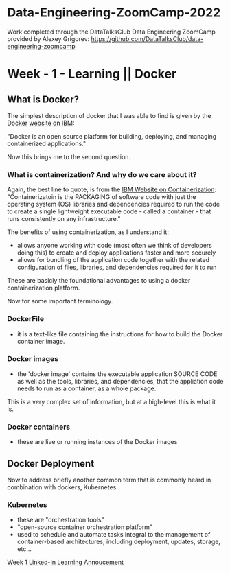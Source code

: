 # Data-Engineering-ZoomCamp-2022
Work completed through the DataTalksClub Data Engineering ZoomCamp provided by Alexey Grigorev: https://github.com/DataTalksClub/data-engineering-zoomcamp

# Week - 1 - Learning || Docker

## What is Docker?

The simplest description of docker that I was able to find is given by the [Docker website on IBM](https://www.ibm.com/cloud/learn/docker):

"Docker is an open source platform for building, deploying, and managing containerized applications."

Now this brings me to the second question.

### What is containerization?  And why do we care about it?

Again, the best line to quote, is from the [IBM Website on Containerization](https://www.ibm.com/cloud/learn/containerization):  "Containerizatoin is the PACKAGING of software code with just the operating system (OS) libraries and dependencies required to run the code to create a single lightweight executable code - called a container - that runs consistently on any infrastructure." 

The benefits of using containerization, as I understand it:

- allows anyone working with code (most often we think of developers doing this) to create and deploy applications faster and more securely
- allows for bundling of the application code together with the related configuration of files, libraries, and dependencies required for it to run

These are basicly the foundational advantages to using a docker containerization platform.

Now for some important terminology.

###  DockerFile

- it is a text-like file containing the instructions for how to build the Docker container image.

### Docker images

- the 'docker image' contains the executable application SOURCE CODE as well as the tools, libraries, and dependencies, that the appliation code needs to run as a container, as a whole package.

This is a very complex set of information, but at a high-level this is what it is.

### Docker containers

- these are live or running instances of the Docker images

## Docker Deployment 

Now to address briefly another common term that is commonly heard in combination with dockers, Kubernetes.

### Kubernetes 

- these are "orchestration tools"
- "open-source container orchestration platform"
- used to schedule and automate tasks integral to the management of container-based architectures, including deployment, updates, storage, etc...

[Week 1 Linked-In Learning Annoucement](https://www.linkedin.com/posts/activity-6891409974711480321-hXDh)
